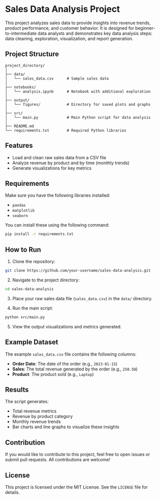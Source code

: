 # Sales Data Analysis Project

This project analyzes sales data to provide insights into revenue trends, product performance, and customer behavior. It is designed for beginner-to-intermediate data analysts and demonstrates key data analysis steps: data cleaning, exploration, visualization, and report generation.

## Project Structure

```
project_directory/
│
├── data/                   
│   └── sales_data.csv      # Sample sales data
│
├── notebooks/              
│   └── analysis.ipynb      # Notebook with additional exploration
│
├── output/                 
│   └── figures/            # Directory for saved plots and graphs
│
├── src/                    
│   └── main.py             # Main Python script for data analysis
│
├── README.md               
└── requirements.txt        # Required Python libraries
```

## Features
- Load and clean raw sales data from a CSV file
- Analyze revenue by product and by time (monthly trends)
- Generate visualizations for key metrics

## Requirements

Make sure you have the following libraries installed:

- `pandas`
- `matplotlib`
- `seaborn`

You can install these using the following command:

```bash
pip install -r requirements.txt
```

## How to Run

1. Clone the repository:

```bash
git clone https://github.com/your-username/sales-data-analysis.git
```

2. Navigate to the project directory:

```bash
cd sales-data-analysis
```

3. Place your raw sales data file (`sales_data.csv`) in the `data/` directory.

4. Run the main script:

```bash
python src/main.py
```

5. View the output visualizations and metrics generated.

## Example Dataset
The example `sales_data.csv` file contains the following columns:
- **Order Date**: The date of the order (e.g., `2023-01-15`)
- **Sales**: The total revenue generated by the order (e.g., `250.50`)
- **Product**: The product sold (e.g., `Laptop`)

## Results
The script generates:
- Total revenue metrics
- Revenue by product category
- Monthly revenue trends
- Bar charts and line graphs to visualize these insights

## Contribution
If you would like to contribute to this project, feel free to open issues or submit pull requests. All contributions are welcome!

## License
This project is licensed under the MIT License. See the `LICENSE` file for details.

